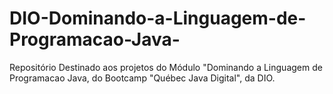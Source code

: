 # DIO-Dominando-a-Linguagem-de-Programacao-Java-
Repositório Destinado aos projetos do Módulo "Dominando a Linguagem de Programacao Java, do Bootcamp "Québec Java Digital", da DIO. 
